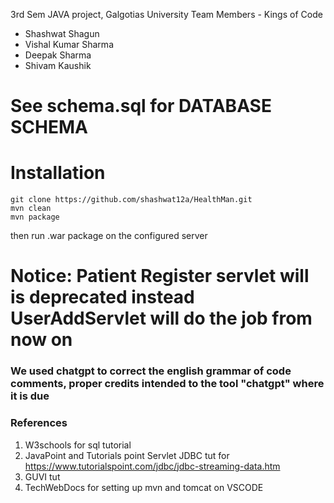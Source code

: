 

3rd Sem JAVA project, Galgotias University
Team Members - Kings of Code
* Shashwat Shagun
* Vishal Kumar Sharma
* Deepak Sharma
* Shivam Kaushik
# See schema.sql for DATABASE SCHEMA

# Installation

```
git clone https://github.com/shashwat12a/HealthMan.git
mvn clean
mvn package
```
then run .war package on the configured server

# Notice: Patient Register servlet will is deprecated instead UserAddServlet will do the job from now on

### We used chatgpt to correct the english grammar of code comments, proper credits intended to the tool "chatgpt" where it is due

### References
1. W3schools for sql tutorial
2. JavaPoint and Tutorials point Servlet JDBC tut for https://www.tutorialspoint.com/jdbc/jdbc-streaming-data.htm
3. GUVI tut
4. TechWebDocs for setting up mvn and tomcat on VSCODE
